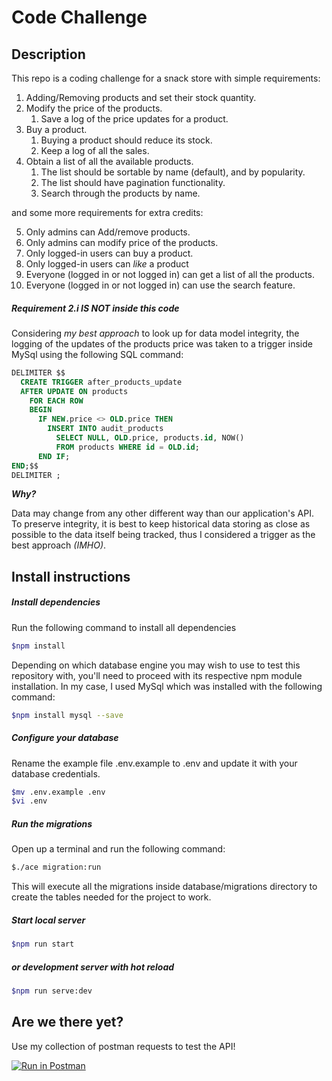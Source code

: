 # Code Challenge

## Description

This repo is a coding challenge for a snack store with simple requirements:

1. Adding/Removing products and set their stock quantity.
1. Modify the price of the products.
   1. Save a log of the price updates for a product.
1. Buy a product.
   1. Buying a product should reduce its stock.
   1. Keep a log of all the sales.
1. Obtain a list of all the available products.
   1. The list should be sortable by name (default), and by popularity.
   1. The list should have pagination functionality.
   1. Search through the products by name.
    
and some more requirements for extra credits:

5. Only admins can Add/remove products.
6. Only admins can modify price of the products.
7. Only logged-in users can buy a product.
8. Only logged-in users can *like* a product
9. Everyone (logged in or not logged in) can get a list of all the products.
10. Everyone (logged in or not logged in) can use the search feature.

##### Requirement 2.i IS NOT inside this code

Considering *my best approach* to look up for data model integrity,
 the logging of the updates of the products price was taken to a trigger inside MySql using the following SQL command:
 
```sql
DELIMITER $$
  CREATE TRIGGER after_products_update
  AFTER UPDATE ON products
    FOR EACH ROW
    BEGIN
      IF NEW.price <> OLD.price THEN
        INSERT INTO audit_products
          SELECT NULL, OLD.price, products.id, NOW()
          FROM products WHERE id = OLD.id;
      END IF;
END;$$
DELIMITER ;
```
**_Why?_**

Data may change from any other different way than our application's API.
To preserve integrity, it is best to keep historical data storing as close as possible to the data itself being tracked, 
thus I considered a trigger as the best approach _(IMHO)_.

## Install instructions
##### Install dependencies
Run the following command to install all dependencies

```bash
$npm install
```

Depending on which database engine you may wish to use to test this repository with, 
you'll need to proceed with its respective npm module installation.
In my case, I used MySql which was installed with the following command:

```bash
$npm install mysql --save 
```
  
##### Configure your database

Rename the example file .env.example to .env and update it with your database credentials.

```bash
$mv .env.example .env
$vi .env
```

##### Run the migrations

Open up a terminal and run the following command:

```bash
$./ace migration:run
```

This will execute all the migrations inside database/migrations directory to create the tables needed for the project to work.
  
##### Start local server

```bash
$npm run start
```
 
##### or development server with hot reload
 
```bash
$npm run serve:dev
```
  
## Are we there yet?
  
Use my collection of postman requests to test the API!

[![Run in Postman](https://run.pstmn.io/button.svg)](https://app.getpostman.com/run-collection/145a470a255fede5c8e1)
